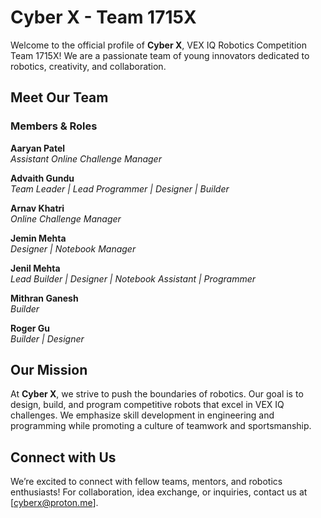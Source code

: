 # Cyber X - Team 1715X

Welcome to the official profile of **Cyber X**, VEX IQ Robotics Competition Team 1715X! We are a passionate team of young innovators dedicated to robotics, creativity, and collaboration.

## Meet Our Team

### Members & Roles

**Aaryan Patel**  
*Assistant Online Challenge Manager*

**Advaith Gundu**  
*Team Leader | Lead Programmer | Designer | Builder*

**Arnav Khatri**  
*Online Challenge Manager*

**Jemin Mehta**  
*Designer | Notebook Manager*

**Jenil Mehta**  
*Lead Builder | Designer | Notebook Assistant | Programmer*

**Mithran Ganesh**  
*Builder*

**Roger Gu**  
*Builder | Designer*

## Our Mission

At **Cyber X**, we strive to push the boundaries of robotics. Our goal is to design, build, and program competitive robots that excel in VEX IQ challenges. We emphasize skill development in engineering and programming while promoting a culture of teamwork and sportsmanship.

<!--
## Our Achievements

- **[List notable achievements, awards, or competition results here]**
- **[Highlight any special projects or initiatives your team has undertaken]**
-->

## Connect with Us

We’re excited to connect with fellow teams, mentors, and robotics enthusiasts! For collaboration, idea exchange, or inquiries, <!-- feel free to reach out through our social media or --> contact us at [cyberx@proton.me].

<!--
## Follow Our Journey

Stay tuned for updates on our progress, projects, and competition highlights:

- [Twitter](https://twitter.com)
- [Instagram](https://instagram.com)
- [Facebook](https://facebook.com)
-->

